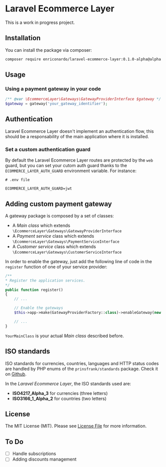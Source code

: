 # Laravel Ecommerce Layer

This is a work in progress project.

## Installation

You can install the package via composer:

```bash
composer require enriconardo/laravel-ecommerce-layer:0.1.0-alpha@alpha
```

## Usage

### Using a payment gateway in your code

``` php
/** @var \EcommerceLayer\Gateways\GatewayProviderInterface $gateway */
$gateway = gateway('your_gateway_identifier');
```

## Authentication

Laravel Ecommerce Layer doesn't implement an authentication flow, this should be a responsability of the main application where it is installed.

### Set a custom authentication guard

By default the Laravel Ecommerce Layer routes are protected by the `web` guard, but you can set your cutom auth guard thanks to the `ECOMMERCE_LAYER_AUTH_GUARD` environment variable. For instance:

```
# .env file

ECOMMERCE_LAYER_AUTH_GUARD=jwt
```


## Adding custom payment gateway

A gateway package is composed by a set of classes:

- A *Main class* which extends `\EcommerceLayer\Gateways\GatewayProviderInterface`
- A *Payment service* class which extends `\EcommerceLayer\Gateways\PaymentServiceInterface`
- A *Customer service* class which extends `\EcommerceLayer\Gateways\CustomerServiceInterface`

In order to enable the gateway, just add the following line of code in the `register` function of one of your service provider:

``` php
/**
* Register the application services.
*/
public function register()
{
    // ...

    // Enable the gateways
    $this->app->make(GatewayProviderFactory::class)->enableGateway(new YourMainClass);

    // ...
}
```

`YourMainClass` is your actual *Main class* described before.

## ISO standards

ISO standards for currencies, countries, languages and HTTP status codes are handled by PHP enums of the `prinsfrank/standards` package. Check it on [Github](https://github.com/PrinsFrank/standards).

In the *Laravel Ecommerce Layer*, the ISO standards used are:

- **ISO4217_Alpha_3** for currencies (three letters)
- **ISO3166_1_Alpha_2** for countries (two letters)

## License

The MIT License (MIT). Please see [License File](LICENSE.md) for more information.

## To Do

- [ ] Handle subscriptions
- [ ] Adding discounts management